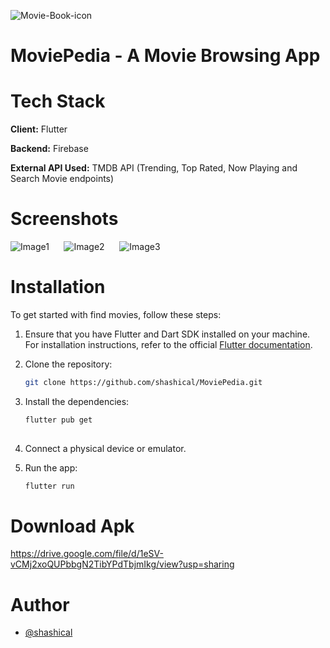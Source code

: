![Movie-Book-icon](https://github.com/shashical/MoviePedia/assets/106883186/9632b7fc-c651-4c01-8295-af5629f3cd60)

# MoviePedia - A Movie Browsing App

<!--# Features-->

# Tech Stack
**Client:** Flutter

**Backend:** Firebase

**External API Used:** TMDB API (Trending, Top Rated, Now Playing and Search Movie endpoints)
# Screenshots

![Image1](https://github.com/shashical/MoviePedia/assets/106883186/6248b458-3718-4423-8c61-ff0ced7178ce)&nbsp;&nbsp;&nbsp;&nbsp;&nbsp;&nbsp;![Image2](https://github.com/shashical/MoviePedia/assets/106883186/88beeeaa-d5df-4f11-92d3-bd24dabde94a)&nbsp;&nbsp;&nbsp;&nbsp;&nbsp;&nbsp;![Image3](https://github.com/shashical/MoviePedia/assets/106883186/d5bb59b0-e423-471f-8e18-4cc3dd3409d1)

# Installation
 To get started with find movies, follow these steps:
1. Ensure that you have Flutter and Dart SDK installed on your machine. For installation instructions, refer to the official [Flutter documentation](https://docs.flutter.dev/get-started/install).

1. Clone the repository:
   
    ```bash
    git clone https://github.com/shashical/MoviePedia.git
    ```

2. Install the dependencies:
   ```bash
   flutter pub get
  
3. Connect a physical device or emulator.
4. Run the app:
   ```bash
   flutter run
# Download Apk
https://drive.google.com/file/d/1eSV-vCMj2xoQUPbbgN2TibYPdTbjmIkg/view?usp=sharing
<!--# Demo-->

<!--# Working of the App-->

 # Author
 + [@shashical](https://github.com/shashical)

